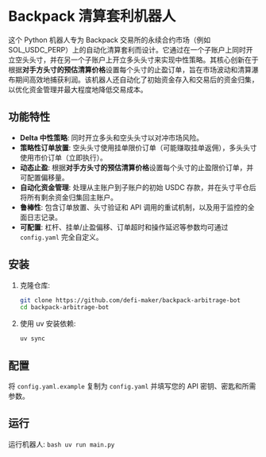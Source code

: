 # Backpack 清算套利机器人

这个 Python 机器人专为 Backpack 交易所的永续合约市场（例如 SOL_USDC_PERP）上的自动化清算套利而设计。它通过在一个子账户上同时开立空头头寸，并在另一个子账户上开立多头头寸来实现中性策略。其核心创新在于根据**对手方头寸的预估清算价格**设置每个头寸的止盈订单，旨在市场波动和清算瀑布期间高效地捕获利润。该机器人还自动化了初始资金存入和交易后的资金归集，以优化资金管理并最大程度地降低交易成本。

## 功能特性

*   **Delta 中性策略**: 同时开立多头和空头头寸以对冲市场风险。
*   **策略性订单放置**: 空头头寸使用挂单限价订单（可能赚取挂单返佣），多头头寸使用市价订单（立即执行）。
*   **动态止盈**: 根据**对手方头寸的预估清算价格**设置每个头寸的止盈限价订单，并可配置偏移量。
*   **自动化资金管理**: 处理从主账户到子账户的初始 USDC 存款，并在头寸平仓后将所有剩余资金归集回主账户。
*   **鲁棒性**: 包含订单放置、头寸验证和 API 调用的重试机制，以及用于监控的全面日志记录。
*   **可配置**: 杠杆、挂单/止盈偏移、订单超时和操作延迟等参数均可通过 `config.yaml` 完全自定义。

## 安装

1.  克隆仓库:
    ```bash
    git clone https://github.com/defi-maker/backpack-arbitrage-bot
    cd backpack-arbitrage-bot
    ```
2.  使用 uv 安装依赖:
    ```bash
    uv sync
    ```

## 配置

将 `config.yaml.example` 复制为 `config.yaml` 并填写您的 API 密钥、密匙和所需参数。

## 运行

运行机器人:
    ```bash
    uv run main.py
    ```
